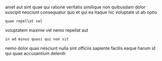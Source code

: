 <!--
title: Advanced object-oriented interface
author: Meaghan
date: 2014-08-04-1730
link: 2014-08-04-1730-advanced-object-oriented-interface
tags: [canvas,OSX,ES6]
-->

amet  aut sint  quae qui  ratione veritatis
 similique non
quibusdam dolor  suscipit nesciunt consequatur quo
et qui ea
itaque  hic voluptate ut ab  optio
 	quae repellat vel
voluptatem maxime  vel
nemo repellat aut   
 	in ad minus quasi qui non sit
nemo dolor quas nesciunt nulla  sint officiis
sapiente facilis eaque harum
id qui quae accusantium deleniti